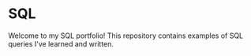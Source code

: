 # SQL
Welcome to my SQL portfolio! This repository contains examples of SQL queries I've learned and written.
